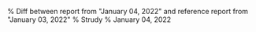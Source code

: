 % Diff between report from "January 04, 2022" and reference report from "January 03, 2022"
% Strudy
% January 04, 2022


